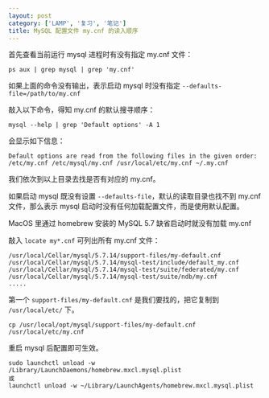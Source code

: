 ```yaml
---
layout: post
category: ['LAMP', '复习', '笔记']
title: MySQL 配置文件 my.cnf 的读入顺序
---
```


首先查看当前运行 mysql 进程时有没有指定 my.cnf 文件：

    ps aux | grep mysql | grep 'my.cnf'

如果上面的命令没有输出，表示启动 mysql 时没有指定 `--defaults-file=/path/to/my.cnf`

敲入以下命令，得知 my.cnf 的默认搜寻顺序：

    mysql --help | grep 'Default options' -A 1

会显示如下信息：

    Default options are read from the following files in the given order:
    /etc/my.cnf /etc/mysql/my.cnf /usr/local/etc/my.cnf ~/.my.cnf

我们依次到以上目录去找是否有对应的 my.cnf。

如果启动 mysql 既没有设置 `--defaults-file`，默认的读取目录也找不到 my.cnf 文件，那么表示 mysql 启动时没有任何加载配置文件，而是使用默认配置。

MacOS 里通过 homebrew 安装的 MySQL 5.7 缺省启动时就没有加载 my.cnf

敲入 `locate my*.cnf` 可列出所有 my.cnf 文件：

    /usr/local/Cellar/mysql/5.7.14/support-files/my-default.cnf
    /usr/local/Cellar/mysql/5.7.14/mysql-test/include/default_my.cnf
    /usr/local/Cellar/mysql/5.7.14/mysql-test/suite/federated/my.cnf
    /usr/local/Cellar/mysql/5.7.14/mysql-test/suite/ndb/my.cnf
    .....

第一个 `support-files/my-default.cnf` 是我们要找的，把它复制到 `/usr/local/etc/` 下。

    cp /usr/local/opt/mysql/support-files/my-default.cnf /usr/local/etc/my.cnf

重启 mysql 后配置即可生效。

    sudo launchctl unload -w /Library/LaunchDaemons/homebrew.mxcl.mysql.plist
    或
    launchctl unload -w ~/Library/LaunchAgents/homebrew.mxcl.mysql.plist
